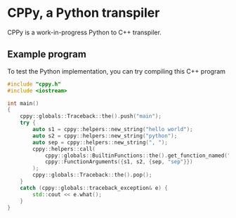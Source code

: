 # CPPy, a Python transpiler
CPPy is a work-in-progress Python to C++ transpiler.


## Example program
To test the Python implementation, you can try compiling this C++ program

```c++
#include "cppy.h"
#include <iostream>

int main()
{
    cppy::globals::Traceback::the().push("main");
    try {
        auto s1 = cppy::helpers::new_string("hello world");
        auto s2 = cppy::helpers::new_string("python");
        auto sep = cppy::helpers::new_string(", ");
        cppy::helpers::call(
            cppy::globals::BuiltinFunctions::the().get_function_named("print"),
            cppy::FunctionArguments({s1, s2, {sep, "sep"}})
        );
        cppy::globals::Traceback::the().pop();
    }
    catch (cppy::globals::traceback_exception& e) {
        std::cout << e.what();
    }
}
```